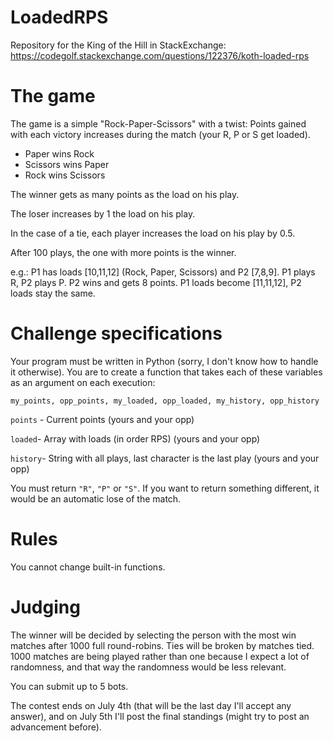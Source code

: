 # LoadedRPS

Repository for the King of the Hill in StackExchange:
https://codegolf.stackexchange.com/questions/122376/koth-loaded-rps


# The game

The game is a simple "Rock-Paper-Scissors" with a twist: Points gained with each victory increases during the match (your R, P or S get loaded).

 - Paper wins Rock
 - Scissors wins Paper
 - Rock wins Scissors

The winner gets as many points as the load on his play.

The loser increases by 1 the load on his play.

In the case of a tie, each player increases the load on his play by 0.5.

After 100 plays, the one with more points is the winner.

e.g.: P1 has loads [10,11,12] (Rock, Paper, Scissors) and P2 [7,8,9]. P1 plays R, P2 plays P. P2 wins and gets 8 points. P1 loads become [11,11,12], P2 loads stay the same.

# Challenge specifications
Your program must be written in Python (sorry, I don't know how to handle it otherwise). You are to create a function that takes each of these variables as an argument on each execution:

    my_points, opp_points, my_loaded, opp_loaded, my_history, opp_history
`points` - Current points (yours and your opp)

`loaded`- Array with loads (in order RPS) (yours and your opp)

`history`- String with all plays, last character is the last play (yours and your opp)

You must return `"R"`, `"P"` or `"S"`. If you want to return something different, it would be an automatic lose of the match.

# Rules
You cannot change built-in functions.

# Judging

The winner will be decided by selecting the person with the most win matches after 1000 full round-robins. Ties will be broken by matches tied.
1000 matches are being played rather than one because I expect a lot of randomness, and that way the randomness would be less relevant.

You can submit up to 5 bots.

The contest ends on July 4th (that will be the last day I'll accept any answer), and on July 5th I'll post the final standings (might try to post an advancement before).
